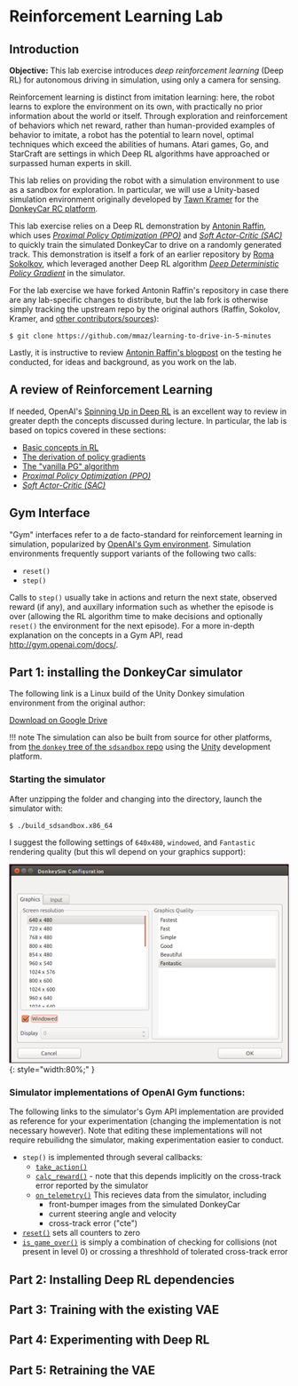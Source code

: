 # Reinforcement Learning Lab

## Introduction

**Objective:** This lab exercise introduces *deep reinforcement learning* (Deep RL) for autonomous driving in simulation, using only a camera for sensing.

Reinforcement learning is distinct from imitation learning: here, the robot learns to explore the environment on its own, with practically no prior information about the world or itself. Through exploration and reinforcement of behaviors which net reward, rather than human-provided examples of behavior to imitate, a robot has the potential to learn novel, optimal techniques which exceed the abilities of humans. Atari games, Go, and StarCraft are settings in which Deep RL algorithms have approached or surpassed human experts in skill.

This lab relies on providing the robot with a simulation environment to use as a sandbox for exploration. In particular, we will use a Unity-based simulation environment originally developed by [Tawn Kramer](https://github.com/tawnkramer/) for the [DonkeyCar RC platform](https://www.donkeycar.com/).

This lab exercise relies on a Deep RL demonstration by [Antonin Raffin](https://github.com/araffin), which uses [*Proximal Policy Optimization (PPO)*](https://spinningup.openai.com/en/latest/algorithms/ppo.html) and [*Soft Actor-Critic (SAC)*](https://spinningup.openai.com/en/latest/algorithms/sac.html) to quickly train the simulated DonkeyCar to drive on a randomly generated track. This demonstration is itself a fork of an earlier repository by [Roma Sokolkov](https://github.com/r7vme), which leveraged another Deep RL algorithm [*Deep Deterministic Policy Gradient*](https://spinningup.openai.com/en/latest/algorithms/ddpg.html) in the simulator.

For the lab exercise we have forked Antonin Raffin's repository in case there are any lab-specific changes to distribute, but the lab fork is otherwise simply tracking the upstream repo by the original authors (Raffin, Sokolov, Kramer, and [other contributors/sources](https://github.com/mmaz/learning-to-drive-in-5-minutes#credits)):

```shell
$ git clone https://github.com/mmaz/learning-to-drive-in-5-minutes
```

Lastly, it is instructive to review [Antonin Raffin's blogpost](https://medium.com/@araffin/learning-to-drive-smoothly-in-minutes-450a7cdb35f4) on the testing he conducted, for ideas and background, as you work on the lab.

## A review of Reinforcement Learning

If needed, OpenAI's [Spinning Up in Deep RL](https://spinningup.openai.com/en/latest/spinningup/rl_intro.html) is an excellent way to review in greater depth the concepts discussed during lecture. In particular, the lab is based on topics covered in these sections:

* [Basic concepts in RL](https://spinningup.openai.com/en/latest/spinningup/rl_intro.html)
* [The derivation of policy gradients](https://spinningup.openai.com/en/latest/spinningup/rl_intro3.html)
* [The "vanilla PG" algorithm](https://spinningup.openai.com/en/latest/algorithms/vpg.html)
* [*Proximal Policy Optimization (PPO)*](https://spinningup.openai.com/en/latest/algorithms/ppo.html) 
* [*Soft Actor-Critic (SAC)*](https://spinningup.openai.com/en/latest/algorithms/sac.html)

## Gym Interface

"Gym" interfaces refer to a de facto-standard for reinforcement learning in simulation, popularized by [OpenAI's Gym environment](https://gym.openai.com/). Simulation environments frequently support variants of the following two calls:

* `reset()`
* `step()`

Calls to `step()` usually take in actions and return the next state, observed reward (if any), and auxillary information such as whether the episode is over (allowing the RL algorithm time to make decisions and optionally `reset()` the environment for the next episode). For a more in-depth explanation on the concepts in a Gym API, read <http://gym.openai.com/docs/>.


## Part 1: installing the DonkeyCar simulator

The following link is a Linux build of the Unity Donkey simulation environment from the original author: 

[Download on Google Drive](https://drive.google.com/open?id=1h2VfpGHlZetL5RAPZ79bhDRkvlfuB4Wb)

!!! note
    The simulation can also be built from source for other platforms, from [the `donkey` tree of the `sdsandbox` repo](https://github.com/tawnkramer/sdsandbox/tree/donkey) using the [Unity](https://unity.com/) development platform.

### Starting the simulator

After unzipping the folder and changing into the directory, launch the simulator with:

```
$ ./build_sdsandbox.x86_64
```

I suggest the following settings of `640x480`, `windowed`, and `Fantastic` rendering quality (but this wll depend on your graphics support):

![](img/dcsim.png){: style="width:80%;" }

### Simulator implementations of OpenAI Gym functions:

The following links to the simulator's Gym API implementation are provided as reference for your experimentation (changing the implementation is not necessary however). Note that editing these implementations will not require rebuilidng the simulator, making experimentation easier to conduct.

* `step()` is implemented through several callbacks:
    * [`take_action()`](https://github.com/mmaz/learning-to-drive-in-5-minutes/blob/89a3b2ca040014cb2193ad3fe88636de146f49ce/donkey_gym/envs/donkey_sim.py#L185-L197)
    * [`calc_reward()`](https://github.com/mmaz/learning-to-drive-in-5-minutes/blob/89a3b2ca040014cb2193ad3fe88636de146f49ce/donkey_gym/envs/donkey_sim.py#L219-L234) - note that this depends implicitly on the cross-track error reported by the simulator
    * [`on_telemetry()`](https://github.com/mmaz/learning-to-drive-in-5-minutes/blob/89a3b2ca040014cb2193ad3fe88636de146f49ce/donkey_gym/envs/donkey_sim.py#L238-L280) This recieves data from the simulator, including
        * front-bumper images from the simulated DonkeyCar
        * current steering angle and velocity
        * cross-track error ("cte")
* [`reset()`](https://github.com/mmaz/learning-to-drive-in-5-minutes/blob/89a3b2ca040014cb2193ad3fe88636de146f49ce/donkey_gym/envs/donkey_sim.py#L159-L177) sets all counters to zero
* [`is_game_over()`](https://github.com/mmaz/learning-to-drive-in-5-minutes/blob/89a3b2ca040014cb2193ad3fe88636de146f49ce/donkey_gym/envs/donkey_sim.py#L213-L217) is simply a combination of checking for collisions (not present in level 0) or crossing a threshhold of tolerated cross-track error

## Part 2: Installing Deep RL dependencies 

## Part 3: Training with the existing VAE

## Part 4: Experimenting with Deep RL

## Part 5: Retraining the VAE